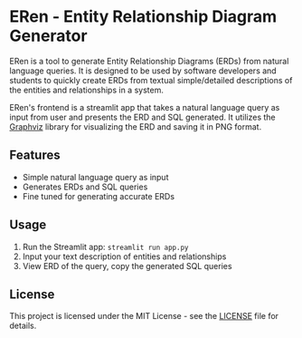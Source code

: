 # ERen - Entity Relationship Diagram Generator

ERen is a tool to generate Entity Relationship Diagrams (ERDs) from natural language queries. It is designed to be used by software developers and students to quickly create ERDs from textual simple/detailed descriptions of the entities and relationships in a system.

ERen's frontend is a streamlit app that takes a natural language query as input from user and presents the ERD and SQL generated. It utilizes the [Graphviz](https://graphviz.org/) library for visualizing the ERD and saving it in PNG format.

## Features

- Simple natural language query as input
- Generates ERDs and SQL queries
- Fine tuned for generating accurate ERDs

## Usage

1. Run the Streamlit app: `streamlit run app.py`
2. Input your text description of entities and relationships
3. View ERD of the query, copy the generated SQL queries

## License

This project is licensed under the MIT License - see the [LICENSE](LICENSE) file for details.
